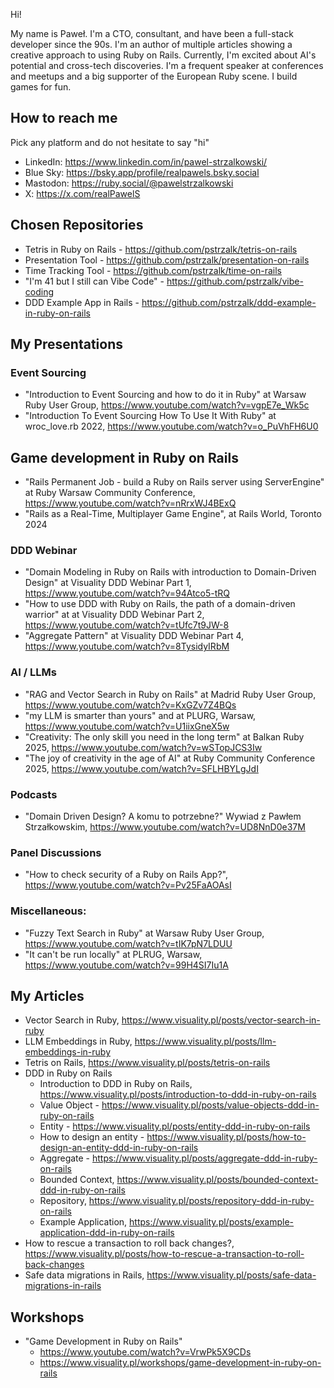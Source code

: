 Hi!

My name is Paweł. I'm a CTO, consultant, and have been a full-stack developer since the 90s. I'm an author of multiple articles showing a creative approach to using Ruby on Rails. Currently, I'm excited about AI's potential and cross-tech discoveries. I'm a frequent speaker at conferences and meetups and a big supporter of the European Ruby scene. I build games for fun.
## How to reach me
Pick any platform and do not hesitate to say "hi"
- LinkedIn: https://www.linkedin.com/in/pawel-strzalkowski/
- Blue Sky: https://bsky.app/profile/realpawels.bsky.social
- Mastodon: https://ruby.social/@pawelstrzalkowski
- X: https://x.com/realPawelS
## Chosen Repositories
- Tetris in Ruby on Rails - https://github.com/pstrzalk/tetris-on-rails
- Presentation Tool - https://github.com/pstrzalk/presentation-on-rails
- Time Tracking Tool - https://github.com/pstrzalk/time-on-rails
- "I'm 41 but I still can Vibe Code" - https://github.com/pstrzalk/vibe-coding
- DDD Example App in Rails - https://github.com/pstrzalk/ddd-example-in-ruby-on-rails
## My Presentations
### Event Sourcing
- "Introduction to Event Sourcing and how to do it in Ruby" at Warsaw Ruby User Group, https://www.youtube.com/watch?v=vgpE7e_Wk5c
- "Introduction To Event Sourcing How To Use It With Ruby" at wroc_love.rb 2022, https://www.youtube.com/watch?v=o_PuVhFH6U0
## Game development in Ruby on Rails
- "Rails Permanent Job - build a Ruby on Rails server using ServerEngine" at Ruby Warsaw Community Conference, https://www.youtube.com/watch?v=nRrxWJ4BExQ
- "Rails as a Real-Time, Multiplayer Game Engine", at Rails World, Toronto 2024
### DDD Webinar
- "Domain Modeling in Ruby on Rails with introduction to Domain-Driven Design" at Visuality DDD Webinar Part 1, https://www.youtube.com/watch?v=94Atco5-tRQ
- "How to use DDD with Ruby on Rails, the path of a domain-driven warrior" at at Visuality DDD Webinar Part 2, https://www.youtube.com/watch?v=tUfc7t9JW-8
- "Aggregate Pattern" at Visuality DDD Webinar Part 4, https://www.youtube.com/watch?v=8TysidyIRbM
### AI / LLMs
- "RAG and Vector Search in Ruby on Rails" at Madrid Ruby User Group, https://www.youtube.com/watch?v=KxGZv7Z4BQs
- "my LLM is smarter than yours" and at PLURG, Warsaw, https://www.youtube.com/watch?v=U1iixGneX5w
- "Creativity: The only skill you need in the long term" at Balkan Ruby 2025, https://www.youtube.com/watch?v=wSTopJCS3Iw
- "The joy of creativity in the age of AI" at Ruby Community Conference 2025, https://www.youtube.com/watch?v=SFLHBYLgJdI
### Podcasts
- "Domain Driven Design? A komu to potrzebne?" Wywiad z Pawłem Strzałkowskim, https://www.youtube.com/watch?v=UD8NnD0e37M
### Panel Discussions
- "How to check security of a Ruby on Rails App?", https://www.youtube.com/watch?v=Pv25FaAOAsI
### Miscellaneous:
- "Fuzzy Text Search in Ruby" at Warsaw Ruby User Group, https://www.youtube.com/watch?v=tIK7pN7LDUU
- "It can't be run locally" at PLRUG, Warsaw, https://www.youtube.com/watch?v=99H4SI7Iu1A
## My Articles
- Vector Search in Ruby, https://www.visuality.pl/posts/vector-search-in-ruby
- LLM Embeddings in Ruby, https://www.visuality.pl/posts/llm-embeddings-in-ruby
- Tetris on Rails, https://www.visuality.pl/posts/tetris-on-rails
- DDD in Ruby on Rails
    - Introduction to DDD in Ruby on Rails, https://www.visuality.pl/posts/introduction-to-ddd-in-ruby-on-rails
    - Value Object - https://www.visuality.pl/posts/value-objects-ddd-in-ruby-on-rails
    - Entity - https://www.visuality.pl/posts/entity-ddd-in-ruby-on-rails
    - How to design an entity - https://www.visuality.pl/posts/how-to-design-an-entity-ddd-in-ruby-on-rails
    - Aggregate - https://www.visuality.pl/posts/aggregate-ddd-in-ruby-on-rails
    - Bounded Context, https://www.visuality.pl/posts/bounded-context-ddd-in-ruby-on-rails
    - Repository, https://www.visuality.pl/posts/repository-ddd-in-ruby-on-rails
    - Example Application, https://www.visuality.pl/posts/example-application-ddd-in-ruby-on-rails
- How to rescue a transaction to roll back changes?, https://www.visuality.pl/posts/how-to-rescue-a-transaction-to-roll-back-changes
- Safe data migrations in Rails, https://www.visuality.pl/posts/safe-data-migrations-in-rails
## Workshops
- "Game Development in Ruby on Rails"
  - https://www.youtube.com/watch?v=VrwPk5X9CDs
  - https://www.visuality.pl/workshops/game-development-in-ruby-on-rails
